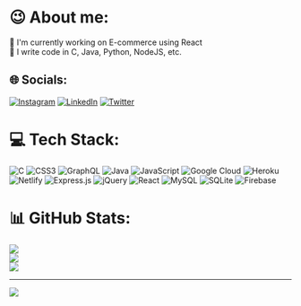 # 😉 About me:
🤠 I'm currently working on E-commerce using React<br>🤠 I write code in  C, Java, Python, NodeJS, etc.


## 🌐 Socials:
[![Instagram](https://img.shields.io/badge/Instagram-%23E4405F.svg?logo=Instagram&logoColor=white)](https://instagram.com/goutham_kundena) [![LinkedIn](https://img.shields.io/badge/LinkedIn-%230077B5.svg?logo=linkedin&logoColor=white)](https://www.linkedin.com/in/goutham-kundena-80244a222/) [![Twitter](https://img.shields.io/badge/Twitter-%231DA1F2.svg?logo=Twitter&logoColor=white)](https://twitter.com/Goutham_Kundena) 

# 💻 Tech Stack:
![C](https://img.shields.io/badge/c-%2300599C.svg?style=for-the-badge&logo=c&logoColor=white) ![CSS3](https://img.shields.io/badge/css3-%231572B6.svg?style=for-the-badge&logo=css3&logoColor=white) ![GraphQL](https://img.shields.io/badge/-GraphQL-E10098?style=for-the-badge&logo=graphql&logoColor=white) ![Java](https://img.shields.io/badge/java-%23ED8B00.svg?style=for-the-badge&logo=java&logoColor=white) ![JavaScript](https://img.shields.io/badge/javascript-%23323330.svg?style=for-the-badge&logo=javascript&logoColor=%23F7DF1E) ![Google Cloud](https://img.shields.io/badge/Google%20Cloud-%234285F4.svg?style=for-the-badge&logo=google-cloud&logoColor=white) ![Heroku](https://img.shields.io/badge/heroku-%23430098.svg?style=for-the-badge&logo=heroku&logoColor=white) ![Netlify](https://img.shields.io/badge/netlify-%23000000.svg?style=for-the-badge&logo=netlify&logoColor=#00C7B7) ![Express.js](https://img.shields.io/badge/express.js-%23404d59.svg?style=for-the-badge&logo=express&logoColor=%2361DAFB) ![jQuery](https://img.shields.io/badge/jquery-%230769AD.svg?style=for-the-badge&logo=jquery&logoColor=white) ![React](https://img.shields.io/badge/react-%2320232a.svg?style=for-the-badge&logo=react&logoColor=%2361DAFB) ![MySQL](https://img.shields.io/badge/mysql-%2300f.svg?style=for-the-badge&logo=mysql&logoColor=white) ![SQLite](https://img.shields.io/badge/sqlite-%2307405e.svg?style=for-the-badge&logo=sqlite&logoColor=white) ![Firebase](https://img.shields.io/badge/Firebase-039BE5?style=for-the-badge&logo=Firebase&logoColor=red)
# 📊 GitHub Stats:
![](https://github-readme-stats.vercel.app/api?username=KGoutham7214&theme=dark&hide_border=false&include_all_commits=false&count_private=true)<br/>
![](https://github-readme-streak-stats.herokuapp.com/?user=KGoutham7214&theme=dark&hide_border=false)<br/>
![](https://github-readme-stats.vercel.app/api/top-langs/?username=KGoutham7214&theme=dark&hide_border=false&include_all_commits=false&count_private=true&layout=compact)


---
[![](https://visitcount.itsvg.in/api?id=KGoutham7214&icon=5&color=0)](https://visitcount.itsvg.in)
